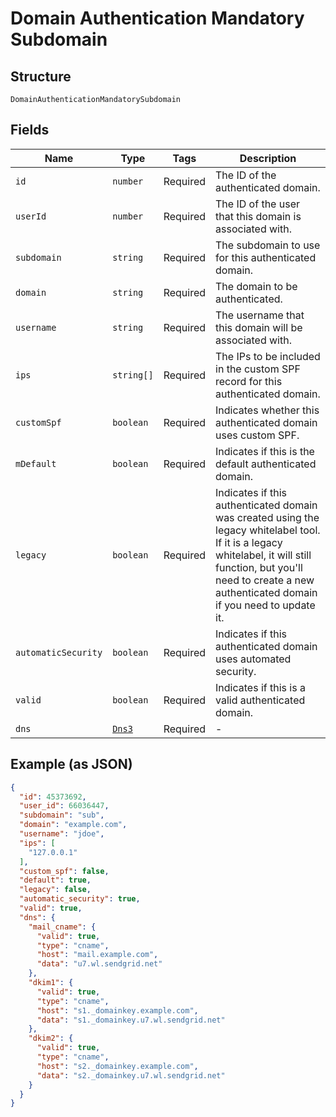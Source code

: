 
# Domain Authentication Mandatory Subdomain

## Structure

`DomainAuthenticationMandatorySubdomain`

## Fields

| Name | Type | Tags | Description |
|  --- | --- | --- | --- |
| `id` | `number` | Required | The ID of the authenticated domain. |
| `userId` | `number` | Required | The ID of the user that this domain is associated with. |
| `subdomain` | `string` | Required | The subdomain to use for this authenticated domain. |
| `domain` | `string` | Required | The domain to be authenticated. |
| `username` | `string` | Required | The username that this domain will be associated with. |
| `ips` | `string[]` | Required | The IPs to be included in the custom SPF record for this authenticated domain. |
| `customSpf` | `boolean` | Required | Indicates whether this authenticated domain uses custom SPF. |
| `mDefault` | `boolean` | Required | Indicates if this is the default authenticated domain. |
| `legacy` | `boolean` | Required | Indicates if this authenticated domain was created using the legacy whitelabel tool. If it is a legacy whitelabel, it will still function, but you'll need to create a new authenticated domain if you need to update it. |
| `automaticSecurity` | `boolean` | Required | Indicates if this authenticated domain uses automated security. |
| `valid` | `boolean` | Required | Indicates if this is a valid authenticated domain. |
| `dns` | [`Dns3`](../../doc/models/dns-3.md) | Required | - |

## Example (as JSON)

```json
{
  "id": 45373692,
  "user_id": 66036447,
  "subdomain": "sub",
  "domain": "example.com",
  "username": "jdoe",
  "ips": [
    "127.0.0.1"
  ],
  "custom_spf": false,
  "default": true,
  "legacy": false,
  "automatic_security": true,
  "valid": true,
  "dns": {
    "mail_cname": {
      "valid": true,
      "type": "cname",
      "host": "mail.example.com",
      "data": "u7.wl.sendgrid.net"
    },
    "dkim1": {
      "valid": true,
      "type": "cname",
      "host": "s1._domainkey.example.com",
      "data": "s1._domainkey.u7.wl.sendgrid.net"
    },
    "dkim2": {
      "valid": true,
      "type": "cname",
      "host": "s2._domainkey.example.com",
      "data": "s2._domainkey.u7.wl.sendgrid.net"
    }
  }
}
```

